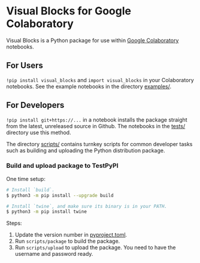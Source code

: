 # Visual Blocks for Google Colaboratory

Visual Blocks is a Python package for use within [Google Colaboratory][]
notebooks.

[Google Colaboratory]: https://colab.research.google.com

## For Users

`!pip install visual_blocks` and `import visual_blocks` in your Colaboratory
notebooks. See the example notebooks in the directory [examples/](examples/).

## For Developers

`!pip install git+https://...` in a notebook installs the package straight from
the latest, unreleased source in Github. The notebooks in the [tests/](tests/)
directory use this method.

The directory [scripts/](scripts/) contains turnkey scripts for common
developer tasks such as building and uploading the Python distribution package.

### Build and upload package to TestPyPI

One time setup:

```bash
# Install `build`.
$ python3 -m pip install --upgrade build

# Install `twine`, and make sure its binary is in your PATH.
$ python3 -m pip install twine
```

Steps:

1. Update the version number in [pyproject.toml](python/pyproject.toml).
1. Run `scripts/package` to build the package.
1. Run `scripts/upload` to upload the package. You need to have the username and
   password ready.
